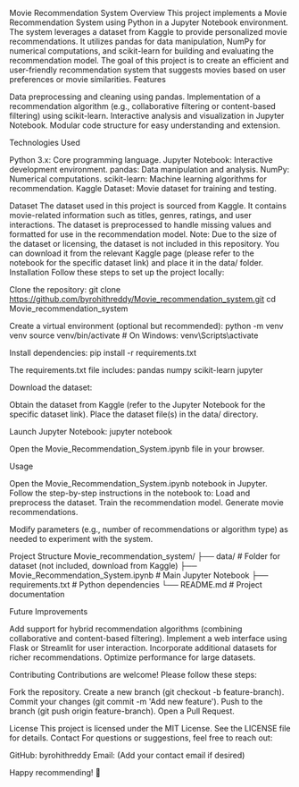 Movie Recommendation System
Overview
This project implements a Movie Recommendation System using Python in a Jupyter Notebook environment. The system leverages a dataset from Kaggle to provide personalized movie recommendations. It utilizes pandas for data manipulation, NumPy for numerical computations, and scikit-learn for building and evaluating the recommendation model.
The goal of this project is to create an efficient and user-friendly recommendation system that suggests movies based on user preferences or movie similarities.
Features

Data preprocessing and cleaning using pandas.
Implementation of a recommendation algorithm (e.g., collaborative filtering or content-based filtering) using scikit-learn.
Interactive analysis and visualization in Jupyter Notebook.
Modular code structure for easy understanding and extension.

Technologies Used

Python 3.x: Core programming language.
Jupyter Notebook: Interactive development environment.
pandas: Data manipulation and analysis.
NumPy: Numerical computations.
scikit-learn: Machine learning algorithms for recommendation.
Kaggle Dataset: Movie dataset for training and testing.

Dataset
The dataset used in this project is sourced from Kaggle. It contains movie-related information such as titles, genres, ratings, and user interactions. The dataset is preprocessed to handle missing values and formatted for use in the recommendation model.
Note: Due to the size of the dataset or licensing, the dataset is not included in this repository. You can download it from the relevant Kaggle page (please refer to the notebook for the specific dataset link) and place it in the data/ folder.
Installation
Follow these steps to set up the project locally:

Clone the repository:
git clone https://github.com/byrohithreddy/Movie_recommendation_system.git
cd Movie_recommendation_system


Create a virtual environment (optional but recommended):
python -m venv venv
source venv/bin/activate  # On Windows: venv\Scripts\activate


Install dependencies:
pip install -r requirements.txt

The requirements.txt file includes:
pandas
numpy
scikit-learn
jupyter


Download the dataset:

Obtain the dataset from Kaggle (refer to the Jupyter Notebook for the specific dataset link).
Place the dataset file(s) in the data/ directory.


Launch Jupyter Notebook:
jupyter notebook

Open the Movie_Recommendation_System.ipynb file in your browser.


Usage

Open the Movie_Recommendation_System.ipynb notebook in Jupyter.
Follow the step-by-step instructions in the notebook to:
Load and preprocess the dataset.
Train the recommendation model.
Generate movie recommendations.


Modify parameters (e.g., number of recommendations or algorithm type) as needed to experiment with the system.

Project Structure
Movie_recommendation_system/
├── data/                       # Folder for dataset (not included, download from Kaggle)
├── Movie_Recommendation_System.ipynb  # Main Jupyter Notebook
├── requirements.txt            # Python dependencies
└── README.md                   # Project documentation

Future Improvements

Add support for hybrid recommendation algorithms (combining collaborative and content-based filtering).
Implement a web interface using Flask or Streamlit for user interaction.
Incorporate additional datasets for richer recommendations.
Optimize performance for large datasets.

Contributing
Contributions are welcome! Please follow these steps:

Fork the repository.
Create a new branch (git checkout -b feature-branch).
Commit your changes (git commit -m 'Add new feature').
Push to the branch (git push origin feature-branch).
Open a Pull Request.

License
This project is licensed under the MIT License. See the LICENSE file for details.
Contact
For questions or suggestions, feel free to reach out:

GitHub: byrohithreddy
Email: (Add your contact email if desired)


Happy recommending! 🎥
